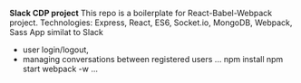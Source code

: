 **Slack CDP project**
This repo is a boilerplate for React-Babel-Webpack project.
Technologies: Express, React, ES6, Socket.io, MongoDB, Webpack, Sass
App similat to Slack
* user login/logout,
* managing conversations between registered users
...
npm install
npm start
webpack -w
...
